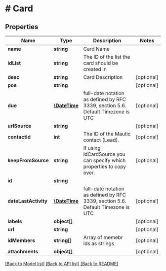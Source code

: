 # # Card

## Properties

Name | Type | Description | Notes
------------ | ------------- | ------------- | -------------
**name** | **string** | Card Name | 
**idList** | **string** | The ID of the list the card should be created in | 
**desc** | **string** | Card Description | [optional] 
**pos** | **string** |  | [optional] 
**due** | [**\DateTime**](\DateTime.md) | full-date notation as defined by RFC 3339, section 5.6. Default Timezone is UTC | [optional] 
**urlSource** | **string** |  | [optional] 
**contactId** | **int** | The ID of the Mautic contact (Lead). | [optional] 
**keepFromSource** | **string** | If using idCardSource you can specify which properties to copy over. | [optional] 
**id** | **string** |  | 
**dateLastActivity** | [**\DateTime**](\DateTime.md) | full-date notation as defined by RFC 3339, section 5.6. Default Timezone is UTC | [optional] 
**labels** | **object[]** |  | [optional] 
**url** | **string** |  | [optional] 
**idMembers** | **string[]** | Array of memebr ids as strings | [optional] 
**attachments** | **object[]** |  | [optional] 

[[Back to Model list]](../../README.md#documentation-for-models) [[Back to API list]](../../README.md#documentation-for-api-endpoints) [[Back to README]](../../README.md)



